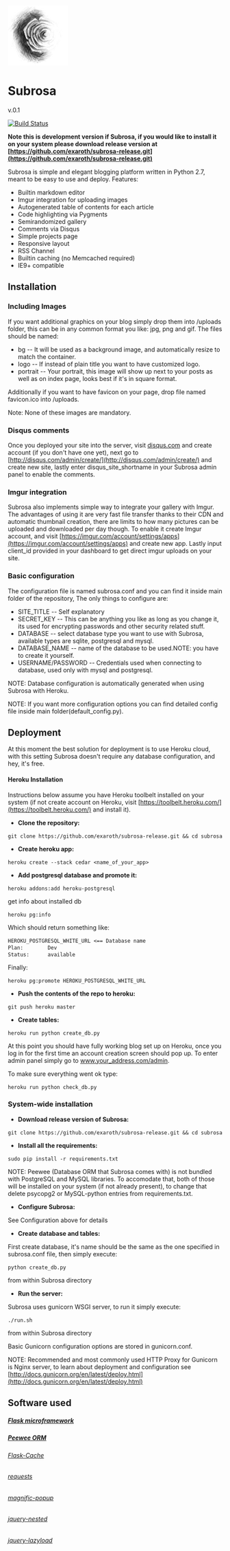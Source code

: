 ![](sr.jpg)
# Subrosa



v.0.1


[![Build Status](https://travis-ci.org/exaroth/subrosa.png?branch=master)](https://travis-ci.org/exaroth/subrosa)


**Note this is development version if Subrosa, if you would like to install it on your system please download release version at [https://github.com/exaroth/subrosa-release.git](https://github.com/exaroth/subrosa-release.git)**



Subrosa is simple and elegant blogging platform written in Python 2.7, meant to be easy to use and deploy. Features:

* Builtin markdown editor
* Imgur integration for uploading images
* Autogenerated table of contents for each article
* Code highlighting via Pygments
* Semirandomized gallery
* Comments via Disqus
* Simple projects page
* Responsive layout
* RSS Channel
* Builtin caching (no Memcached required)
* IE9+ compatible

## Installation

### Including Images

If you want additional graphics on your blog simply drop them into /uploads folder, this can be in any common format you like: jpg, png and gif. The files should be named:

* bg -- It will be used as a background image, and automatically resize to match the container.
* logo -- If instead of plain title you want to have customized logo.
* portrait -- Your portrait, this image will show up next to your posts as well as on index page, looks best if it's in square format.

Additionally if you want to have favicon on your page, drop file named favicon.ico into /uploads.

Note: None of these images are mandatory.

### Disqus comments

Once you deployed your site into the server, visit [disqus.com](disqus.com) and create account (if you don't have one yet), next go to [http://disqus.com/admin/create/](http://disqus.com/admin/create/) and create new site, lastly enter disqus_site_shortname in your Subrosa admin panel to enable the comments.

### Imgur integration

Subrosa also implements simple way to integrate your gallery with Imgur. The advantages of using it are very fast file transfer thanks to their CDN and automatic thumbnail creation, there are limits to how many pictures can be uploaded and downloaded per day though. To enable it create Imgur account, and visit [https://imgur.com/account/settings/apps](https://imgur.com/account/settings/apps) and create new app. Lastly input client_id provided in your dashboard to get direct imgur uploads on your site.

### Basic configuration

The configuration file is named subrosa.conf and you can find it inside main folder of the repository, The only things to configure are:

* SITE_TITLE -- Self explanatory
* SECRET_KEY -- This can be anything you like as long as you change it, its used for encrypting passwords and other security related stuff.
* DATABASE -- select database type you want to use with Subrosa, available types are sqlite, postgresql and mysql.
* DATABASE_NAME -- name of the database to be used.NOTE: you have to create it yourself.
* USERNAME/PASSWORD -- Credentials used when connecting to database, used only with mysql and postgresql.

NOTE: Database configuration is automatically  generated when using Subrosa with Heroku.

NOTE: If you want more configuration options you can find detailed config file inside main folder(default_config.py).

## Deployment


At this moment the best solution for deployment is to use Heroku cloud, with this setting Subrosa doesn't require any database configuration, and hey, it's free.

#### Heroku Installation

Instructions below assume you have Heroku toolbelt installed on your system (if not create account on Heroku, visit [https://toolbelt.heroku.com/](https://toolbelt.heroku.com/) and install it).

* **Clone the repository:**
```
git clone https://github.com/exaroth/subrosa-release.git && cd subrosa
```
* **Create heroku app:**
```
heroku create --stack cedar <name_of_your_app>
```
* **Add postgresql database and promote it:**


```
heroku addons:add heroku-postgresql
```


get info about installed db


```shell
heroku pg:info
```


Which should return something like:


```shell
HEROKU_POSTGRESQL_WHITE_URL <== Database name
Plan:        Dev
Status:      available
```
Finally:

```shell
heroku pg:promote HEROKU_POSTGRESQL_WHITE_URL
```

* **Push the contents of the repo to heroku:**


```shell
git push heroku master
```

* **Create tables:**


```shell
heroku run python create_db.py
```

At this point you should have fully working blog set up on Heroku, once you log in for the first time an account creation screen should pop up. To enter admin panel simply go to www.your_address.com/admin. 

To make sure everything went ok type:
```shell
heroku run python check_db.py
```

### System-wide installation

* **Download release version of Subrosa:**

```shell
git clone https://github.com/exaroth/subrosa-release.git && cd subrosa
```

* **Install all the requirements:**

```shell
sudo pip install -r requirements.txt
```

NOTE: Peewee (Database ORM that Subrosa comes with) is not bundled with PostgreSQL and MySQL libraries. To accomodate that, both of those will be installed on your system (if not already present), to change that delete psycopg2 or MySQL-python entries from requirements.txt. 

* **Configure Subrosa:**

See Configuration above for details

* **Create database and tables:**

First create database, it's name should be the same as the one specified in subrosa.conf file,
then simply execute:

```shell
python create_db.py
```

from within Subrosa directory

* **Run the server:**

Subrosa uses gunicorn WSGI server, to run it simply execute:
```shell
./run.sh
```
from within Subrosa directory

Basic Gunicorn configuration options are stored in gunicorn.conf.

NOTE: Recommended  and most commonly used HTTP Proxy for Gunicorn is Nginx server, to learn about deployment and configuration see [http://docs.gunicorn.org/en/latest/deploy.html](http://docs.gunicorn.org/en/latest/deploy.html)

## Software used

##### [Flask microframework](http://flask.pocoo.org/)
##### [Peewee ORM](https://github.com/coleifer/peewee)
###### [Flask-Cache](https://github.com/thadeusb/flask-cache)
###### [requests](http://docs.python-requests.org/en/latest/)
###### [magnific-popup](http://dimsemenov.com/plugins/magnific-popup/)
###### [jquery-nested](http://suprb.com/apps/nested/)
###### [jquery-lazyload](http://www.appelsiini.net/projects/lazyload)



